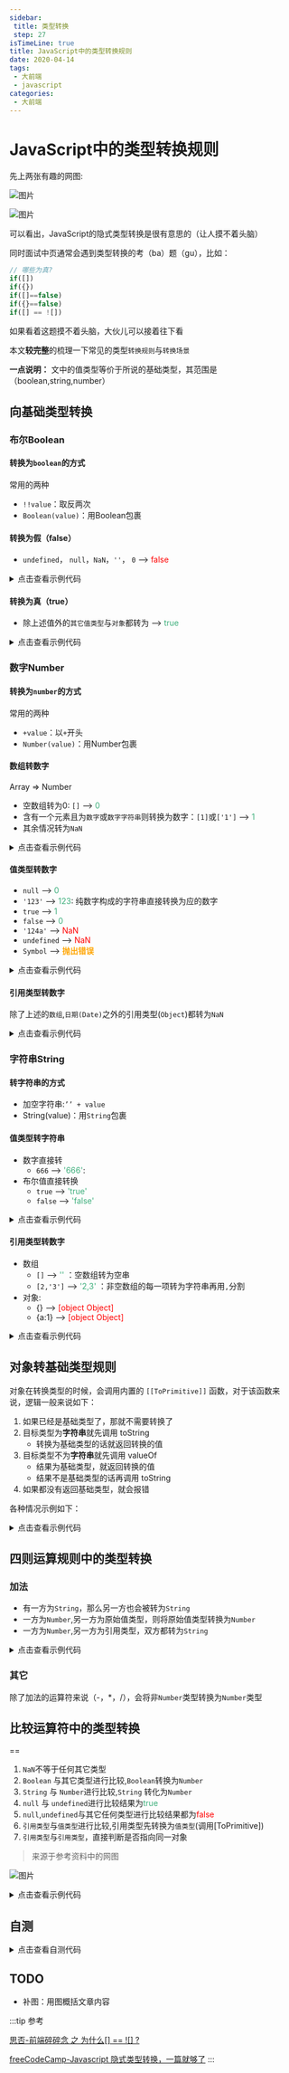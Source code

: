 ```yaml
---
sidebar:
 title: 类型转换
 step: 27
isTimeLine: true
title: JavaScript中的类型转换规则
date: 2020-04-14
tags:
 - 大前端
 - javascript
categories:
 - 大前端
---
```

# JavaScript中的类型转换规则
先上两张有趣的网图:

![图片](./typeConvert/MTYyMzU5NTA3MzMwMA==623595073300.png?s1=https%3A//img.cdn.sugarat.top/mdImg/MTYyMzU5NTA3MzMwMA%3D%3D623595073300)

![图片](./typeConvert/MTYyMzU5NTExMzY2MQ==623595113661.png?s1=https%3A//img.cdn.sugarat.top/mdImg/MTYyMzU5NTExMzY2MQ%3D%3D623595113661)

可以看出，JavaScript的隐式类型转换是很有意思的（让人摸不着头脑）

同时面试中页通常会遇到类型转换的考（ba）题（gu），比如：
```js
// 哪些为真?
if([])
if({})
if([]==false)
if({}==false)
if([] == ![])
```
如果看着这题摸不着头脑，大伙儿可以接着往下看

本文**较完整**的梳理一下常见的类型`转换规则`与`转换场景`

**一点说明：** 文中的值类型等价于所说的基础类型，其范围是（boolean,string,number）

## 向基础类型转换
### 布尔Boolean
#### 转换为`boolean`的方式
常用的两种
* `!!value`：取反两次
* `Boolean(value)`：用Boolean包裹

#### 转换为假（false）
* `undefined`， `null`，`NaN`，`''`， `0` --> <font color="red">false</font>

<details>
<summary>
点击查看示例代码
</summary>

```js
console.log(!!undefined);
console.log(!!null);
console.log(!!NaN);
console.log(Boolean(''));
console.log(Boolean(0)); 
```
</details>

#### 转换为真（true）
* 除上述值外的`其它值类型`与`对象`都转为 --> <font color="#3eaf7c">true</font>

<details>
<summary>
点击查看示例代码
</summary>

```js
console.log(!!{});
console.log(!![]);
console.log(!!new Date());
console.log(Boolean(1));
console.log(Boolean('123'));
```
</details>

### 数字Number
#### 转换为`number`的方式
常用的两种
* `+value`：以`+`开头
* `Number(value)`：用Number包裹


#### 数组转数字
Array => Number
* 空数组转为0: `[]` --> <font color="#3eaf7c">0</font>  
* 含有一个元素且为`数字`或`数字字符串`则转换为数字：`[1]`或`['1']` --> <font color="#3eaf7c">1</font> 
* 其余情况转为`NaN`

<details>
<summary>
点击查看示例代码
</summary>

```js
console.log(+[]); // 0
console.log(+[1]); // 1
console.log(Number(['1.23'])); // 1.23
console.log(Number([1,2])); // NaN
console.log(Number(['1',2])); // NaN
```
</details>

#### 值类型转数字
* `null` --> <font color="#3eaf7c">0</font>
* `'123'` --> <font color="#3eaf7c">123</font>: 纯数字构成的字符串直接转换为应的数字
* `true` --> <font color="#3eaf7c">1</font>
* `false` --> <font color="#3eaf7c">0</font>
* `'124a'` --> <font color="red">NaN</font> 
* `undefined` --> <font color="red">NaN</font> 
* `Symbol` --> <font color="orange">**抛出错误**</font> 

<details>
<summary>
点击查看示例代码
</summary>

```js
console.log(+null); // 0
console.log(+undefined); // NaN
console.log(+'123'); // 123
console.log(+'true'); // NaN
console.log(+true); // 1
console.log(+false);// 0
```
</details>

#### 引用类型转数字
除了上述的`数组`,`日期(Date)`之外的引用类型(`Object`)都转为`NaN`

<details>
<summary>
点击查看示例代码
</summary>

```js
console.log(+ new Date()); // 1623597270652
console.log(+ [1]); // 1
console.log(+ {}); // NaN
console.log(+ /\d/); // NaN
```
</details>

### 字符串String
#### 转字符串的方式
* 加空字符串:`’’ + value`
* String(value)：用`String`包裹

#### 值类型转字符串
* 数字直接转
  * `666` --> <font color="#3eaf7c">'666'</font>: 
* 布尔值直接转换
  * `true` --> <font color="#3eaf7c">'true'</font> 
  * `false` --> <font color="#3eaf7c">'false'</font> 

<details>
<summary>
点击查看示例代码
</summary>

```js
console.log(''+true); // 'true'
console.log(''+false); // 'false'
console.log(String(666)); // '666'
```
</details>

#### 引用类型转数字
* 数组
  * `[]` --> <font color="#3eaf7c">''</font> ：空数组转为空串
  * `[2,'3']` --> <font color="#3eaf7c">'2,3'</font> ：非空数组的每一项转为字符串再用`,`分割
* 对象:
  * {} --> <font color="red">[object Object]</font> 
  * {a:1} --> <font color="red">[object Object]</font> 

<details>
<summary>
点击查看示例代码
</summary>

```js
console.log(String([])); // ''
console.log(String([1,2,'3'])); // '1,2,3'
console.log(String({})); // '[object Object]'
console.log(String({a:1})); // '[object Object]'
```
</details>

## 对象转基础类型规则
对象在转换类型的时候，会调用内置的 `[[ToPrimitive]]` 函数，对于该函数来说，逻辑一般来说如下：

1. 如果已经是基础类型了，那就不需要转换了
2. 目标类型为**字符串**就先调用 toString
   * 转换为基础类型的话就返回转换的值
3. 目标类型不为**字符串**就先调用 valueOf
   * 结果为基础类型，就返回转换的值
   * 结果不是基础类型的话再调用 toString
4. 如果都没有返回基础类型，就会报错

各种情况示例如下：

<details>
<summary>
点击查看示例代码
</summary>

```js
const demo1 = {
    [Symbol.toPrimitive]: function () {
        return 2
    }
}
// 情况1
console.log(demo1 + 1); // 3

const demo2 = {
    toString() {
        return 'demo2'
    },
    valueOf() {
        return 20
    }
}
// 情况2
console.log(String(demo2)) // demo2

// 情况3-1
console.log(demo2 - 3); // 17

const demo3 = {
    toString() {
        return 30
    },
    valueOf() {
        return {}
    }
}
// 情况3-2
console.log(demo3 - 4); // 26

const demo4 = {
    toString() {
        return {}
    },
    valueOf() {
        return {}
    }
}
// 情况4
console.log(demo4 + 1); // 报错
```

</details>

## 四则运算规则中的类型转换
### 加法

* 有一方为`String`，那么另一方也会被转为`String`
* 一方为`Number`,另一方为原始值类型，则将原始值类型转换为`Number`
* 一方为`Number`,另一方为引用类型，双方都转为`String`

<details>
<summary>
点击查看示例代码
</summary>

```js
'123' + 4 // '1234'

123 + true // 124
123 + undefined // NaN
123 + null // 123

123 + [] //  '123'
123 + {} // '123[object Object]'
```
</details>

### 其它

除了加法的运算符来说（-，*，/），会将非`Number`类型转换为`Number`类型

## 比较运算符中的类型转换
==
1. `NaN`不等于任何其它类型
2. `Boolean` 与其它类型进行比较,`Boolean`转换为`Number`
3. `String` 与 `Number`进行比较,`String` 转化为`Number`
4. `null` 与 `undefined`进行比较结果为<font color="#3eaf7c">true</font> 
5. `null`,`undefined`与其它任何类型进行比较结果都为<font color="red">false</font> 
6. `引用类型`与`值类型`进行比较,引用类型先转换为`值类型`(调用[ToPrimitive])
7. `引用类型`与`引用类型`，直接判断是否指向同一对象

>来源于参考资料中的网图

![图片](./typeConvert/MTU5OTQ2OTY5MzkzMQ==599469693931.png?s1=https%3A//img.cdn.sugarat.top/mdImg/MTU5OTQ2OTY5MzkzMQ%3D%3D599469693931)

<details>
<summary>
点击查看示例代码
</summary>

```js
[]==![] // true
// [] == false  1. 根据运算符优先级 ![] --> false
// [] == 0      2. 上面规则2
// '' == 0      3. 上面规则6
//  0 == 0      4. 上面规则3
// 所以结果为true
```
</details>

## 自测
<details>
<summary>
点击查看自测代码
</summary>

```js
if ([]) console.log(1);             
if ({}) console.log(2);             
if ([] == false) console.log(3);    
if ({} == false) console.log(4);    
if ([] == ![]) console.log(5);      
if ({} == !{}) console.log(6);      
if ('' == false) console.log(7);    
if (false == 0) console.log(8);     
if (1 == true) console.log(9);      
if ('' == 0) console.log(10);       
if (NaN == NaN) console.log(11);    
if ([] == !true) console.log(12);   
if ([] == false) console.log(13);   
if ([] == 0) console.log(14);       
if (+0 == -0) console.log(15);      
if (NaN == false) console.log(16);  
```

```js
{ } +1              
1 + {}              
[] + 1              
1 + []              
[1, 2, 3] + 0       
[1, 2, 3] + '0'     
1 + '0'             
1 + 0               
1 + true            
1 + false           
'1' + true          
'1' + false         
![] + []            
1 - true            
'0' - 0             
0 - '1'             
false - true        
{ } -[]             
[] - {}             
false - []          
```
</details>


## TODO
* 补图：用图概括文章内容


:::tip 参考

[思否-前端碎碎念 之 为什么[] == ![] ?](https://segmentfault.com/a/1190000008594792)

[freeCodeCamp-Javascript 隐式类型转换，一篇就够了](https://chinese.freecodecamp.org/news/javascript-implicit-type-conversion/)
:::

